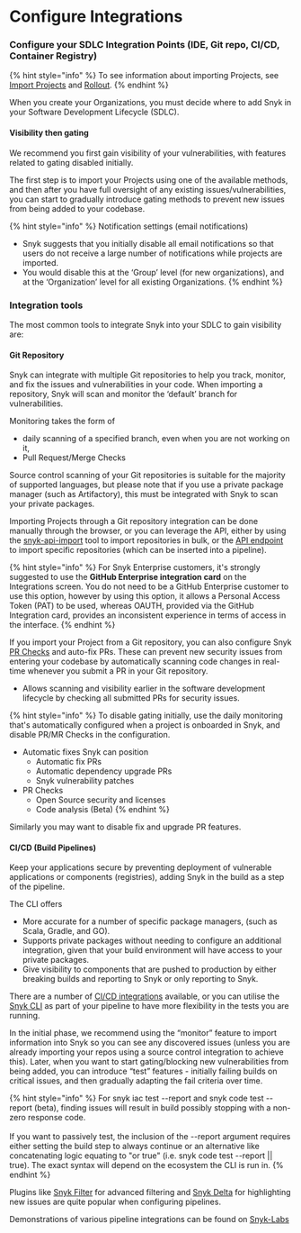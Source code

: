 # Configure Integrations

### Configure your SDLC Integration Points (IDE, Git repo, CI/CD, Container Registry)

{% hint style="info" %}
To see information about importing Projects, see [Import Projects](../../phase-3-gain-visibility/import-projects.md) and [Rollout](../../phase-5-initial-rollout-to-team/).
{% endhint %}

When you create your Organizations, you must decide where to add Snyk in your Software Development Lifecycle (SDLC).&#x20;

#### Visibility then gating

We recommend you first gain visibility of your vulnerabilities, with features related to gating disabled initially.

The first step is to import your Projects using one of the available methods, and then after you have full oversight of any existing issues/vulnerabilities, you can start to gradually introduce gating methods to prevent new issues from being added to your codebase.

{% hint style="info" %}
Notification settings (email notifications)

* Snyk suggests that you initially disable all email notifications so that users do not receive a large number of notifications while projects are imported.
* You would disable this at the ‘Group’ level (for new organizations), and at the ‘Organization’ level for all existing Organizations.&#x20;
{% endhint %}

### Integration tools

The most common tools to integrate Snyk into your SDLC to gain visibility are:

#### Git Repository

Snyk can integrate with multiple Git repositories to help you track, monitor, and fix the issues and vulnerabilities in your code. When importing a repository, Snyk will scan and monitor the ‘default’ branch for vulnerabilities.&#x20;

Monitoring takes the form of&#x20;

* daily scanning of a specified branch, even when you are not working on it,&#x20;
* Pull Request/Merge Checks

Source control scanning of your Git repositories is suitable for the majority of supported languages, but please note that if you use a private package manager (such as Artifactory), this must be integrated with Snyk to scan your private packages.

Importing Projects through a Git repository integration can be done manually through the browser, or you can leverage the API, either by using the [snyk-api-import](../../../../snyk-api-info/other-tools/tool-snyk-api-import/) tool to import repositories in bulk, or the [API endpoint](https://snyk.docs.apiary.io/#reference/organizations/create-organization/create-a-new-organization) to import specific repositories (which can be inserted into a pipeline).

{% hint style="info" %}
For Snyk Enterprise customers, it's strongly suggested to use the **GitHub Enterprise integration card** on the Integrations screen. You do not need to be a GitHub Enterprise customer to use this option, however by using this option, it allows a Personal Access Token (PAT) to be used, whereas OAUTH, provided via the GitHub Integration card, provides an inconsistent experience in terms of access in the interface.
{% endhint %}

If you import your Project from a Git repository, you can also configure Snyk [PR Checks](../../../../scan-with-snyk/run-pr-checks/) and auto-fix PRs. These can prevent new security issues from entering your codebase by automatically scanning code changes in real-time whenever you submit a PR in your Git repository.

* Allows scanning and visibility earlier in the software development lifecycle by checking all submitted PRs for security issues.

{% hint style="info" %}
To disable gating initially, use the daily monitoring that's automatically configured when a project is onboarded in Snyk, and disable PR/MR Checks in the configuration.

* Automatic fixes Snyk can position
  * Automatic fix PRs
  * Automatic dependency upgrade PRs
  * Snyk vulnerability patches
* PR Checks
  * Open Source security and licenses
  * Code analysis (Beta)
{% endhint %}

&#x20;Similarly you may want to disable fix and upgrade PR features.

#### CI/CD (Build Pipelines)

Keep your applications secure by preventing deployment of vulnerable applications or components (registries), adding Snyk in the build as a step of the pipeline.

The CLI offers

* More accurate for a number of specific package managers, (such as Scala, Gradle, and GO).
* Supports private packages without needing to configure an additional integration, given that your build environment will have access to your private packages.
* Give visibility to components that are pushed to production by either breaking builds and reporting to Snyk or only reporting to Snyk.

There are a number of [CI/CD integrations](../../../../integrations/snyk-ci-cd-integrations/) available, or you can utilise the [Snyk CLI](../../../../snyk-cli/) as part of your pipeline to have more flexibility in the tests you are running.

In the initial phase, we recommend using the “monitor” feature to import information into Snyk so you can see any discovered issues (unless you are already importing your repos using a source control integration to achieve this). Later, when you want to start gating/blocking new vulnerabilities from being added, you can introduce “test” features - initially failing builds on critical issues, and then gradually adapting the fail criteria over time.

{% hint style="info" %}
For snyk iac test --report and snyk code test --report (beta), finding issues will result in build possibly stopping with a non-zero response code. \
\
If you want to passively test,  the inclusion of the --report argument requires either setting the build step to always continue or an alternative like concatenating logic equating to "or true" (i.e. snyk code test --report || true). The exact syntax will depend on the ecosystem the CLI is run in.&#x20;
{% endhint %}

Plugins like [Snyk Filter](https://docs.snyk.io/snyk-api/other-tools/tool-snyk-filter) for advanced filtering and [Snyk Delta](https://docs.snyk.io/snyk-api/other-tools/tool-snyk-delta) for highlighting new issues are quite popular when configuring pipelines.

Demonstrations of various pipeline integrations can be found on [Snyk-Labs](https://github.com/snyk-labs/snyk-cicd-integration-examples)





